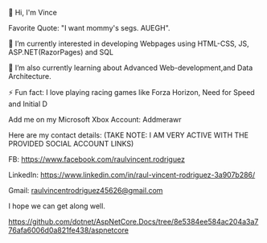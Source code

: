 👋 Hi, I'm Vince 

Favorite Quote: "I want mommy's segs. AUEGH".

👀 I’m currently interested in developing Webpages using HTML-CSS, JS, ASP.NET(RazorPages) and SQL

🌱 I’m also currently learning about Advanced Web-development,and Data Architecture.

⚡ Fun fact: I love playing racing games like Forza Horizon, Need for Speed and Initial D

Add me on my Microsoft Xbox Account: Addmerawr
  
Here are my contact details:
(TAKE NOTE: I AM VERY ACTIVE WITH THE PROVIDED SOCIAL ACCOUNT LINKS)

FB: 
https://www.facebook.com/raulvincent.rodriguez

LinkedIn:
https://www.linkedin.com/in/raul-vincent-rodriguez-3a907b286/

Gmail:
raulvincentrodriguez45626@gmail.com 

I hope we can get along well.

https://github.com/dotnet/AspNetCore.Docs/tree/8e5384ee584ac204a3a776afa6006d0a821fe438/aspnetcore

<!--
**Lockheer/Lockheer** is a ✨ _special_ ✨ repository because its `README.md` (this file) appears on your GitHub profile.

Here are some ideas to get you started:

- 🔭 I’m currently working on ...
- 🌱 I’m currently learning ...
- 👯 I’m looking to collaborate on ...

-->
